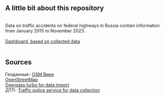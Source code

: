 <body>
 <h2>A little bit about this repository</h2><br>
 <div>Data on traffic accidents on federal highways in Russia contain information from January 2015 to November 2023.<br><br>
<a href="https://public.tableau.com/views/FederalHighwaysAccidents/Dashboard1?:language=en-US&:display_count=n&:origin=viz_share_link"> Dashboard, based on collected data </a> <br>
</div>
<br>
 <div>
<h2>Sources</h2>
Геоданные- <a href="https://wiki.openstreetmap.org/wiki/RU:Россия/Автодороги#.D0.90.D0.B2.D1.82.D0.BE.D0.BC.D0.BE.D0.B1.D0.B8.D0.BB.D1.8C.D0.BD.D1.8B.D0.B5_.D0.B4.D0.BE.D1.80.D0.BE.D0.B3.D0.B8_.D0.BE.D0.B1.D1.89.D0.B5.D0.B3.D0.BE_.D0.BF.D0.BE.D0.BB.D1.8C.D0.B7.D0.BE.D0.B2.D0.B0.D0.BD.D0.B8.D1.8F_.D1.84.D0.B5.D0.B4.D0.B5.D1.80.D0.B0.D0.BB.D1.8C.D0.BD.D0.BE.D0.B3.D0.BE_.D0.B7.D0.BD.D0.B0.D1.87.D0.B5.D0.BD.D0.B8.D1.8F">OSM Вики </a><br> <a href="https://www.openstreetmap.org/#map=2/65.7/71.7">OpenStreetMap</a> <br> <a href="https://overpass-turbo.eu/">Overpass turbo for data import</a> <br>ДТП- <a href="http://stat.gibdd.ru"> Traffic police service for data collection </a><br></div>
 <div>
</body>
